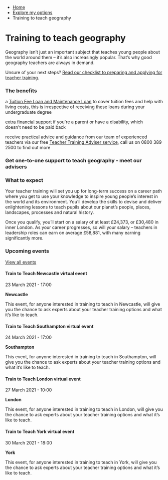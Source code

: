 *   [Home](/)
*   [Explore my options](/explore-my-options)
*   Training to teach geography

Training to teach geography
===========================

Geography isn’t just an important subject that teaches young people about the world around them – it’s also increasingly popular. That’s why good geography teachers are always in demand. 

Unsure of your next steps? [Read our checklist to preparing and applying for teacher training](https://getintoteaching.education.gov.uk/lp/email-prepare).

### The benefits

a [Tuition Fee Loan and Maintenance Loan](/node/7728) to cover tuition fees and help with living costs, this is irrespective of receiving these loans during your undergraduate degree 

[extra financial support](/node/7730) if you're a parent or have a disability, which doesn't need to be paid back 

receive practical advice and guidance from our team of experienced teachers via our free [Teacher Training Adviser service](https://getintoteaching.education.gov.uk/lp/email-tta), call us on 0800 389 2500 to find out more

### Get one-to-one support to teach geography - meet our advisers

### What to expect  

Your teacher training will set you up for long-term success on a career path where you get to use your knowledge to inspire young people’s interest in the world and its environment. You’ll develop the skills to devise and deliver enlightening lessons to teach pupils about our planet’s people, places, landscapes, processes and natural history. 

Once you qualify, you’ll start on a salary of at least £24,373, or £30,480 in inner London. As your career progresses, so will your salary – teachers in leadership roles can earn on average £58,881, with many earning significantly more.

### Upcoming events

[View all events](/teaching-events)

[](/teaching-events/train-to-teach-events/train-to-teach-newcastle-virtual-event-230321)

#### Train to Teach Newcastle virtual event

23 March 2021 - 17:00

**Newcastle**

This event, for anyone interested in training to teach in Newcastle, will give you the chance to ask experts about your teacher training options and what it’s like to teach.

[](/teaching-events/train-to-teach-events/train-to-teach-southampton-virtual-event-240321)

#### Train to Teach Southampton virtual event

24 March 2021 - 17:00

**Southampton**

This event, for anyone interested in training to teach in Southampton, will give you the chance to ask experts about your teacher training options and what it’s like to teach.

[](/teaching-events/train-to-teach-events/train-to-teach-london-virtual-event-270321)

#### Train to Teach London virtual event

27 March 2021 - 10:00

**London**

This event, for anyone interested in training to teach in London, will give you the chance to ask experts about your teacher training options and what it’s like to teach.

[](/teaching-events/train-to-teach-events/train-to-teach-york-virtual-event-300321)

#### Train to Teach York virtual event

30 March 2021 - 18:00

**York**

This event, for anyone interested in training to teach in York, will give you the chance to ask experts about your teacher training options and what it’s like to teach.